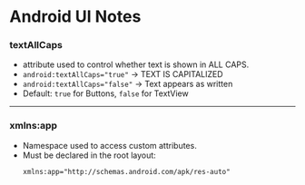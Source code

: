 # Android UI Notes

### textAllCaps
- attribute used to control whether text is shown in ALL CAPS.
- `android:textAllCaps="true"` → TEXT IS CAPITALIZED
- `android:textAllCaps="false"` → Text appears as written
- Default: `true` for Buttons, `false` for TextView

---

### xmlns:app
- Namespace used to access custom attributes.
- Must be declared in the root layout:
  ```xml
  xmlns:app="http://schemas.android.com/apk/res-auto"
